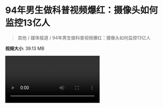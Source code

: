 # 94年男生做科普视频爆红：摄像头如何监控13亿人

> 其他 / 媒体报道 / 94年男生做科普视频爆红：摄像头如何监控13亿人

**视频大小**: 39.13 MB

<div class="video"><video src="https://file.hsyhx.top/video/其他/媒体报道/94年男生做科普视频爆红：摄像头如何监控13亿人.mp4" controls preload>🤔 您的浏览器不支持 video 标签</video></div>